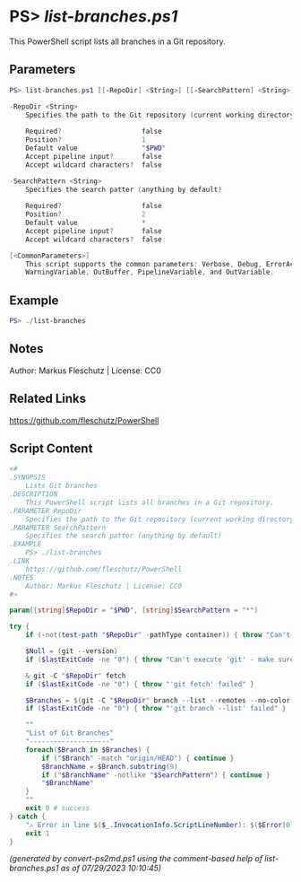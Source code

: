 PS> *list-branches.ps1*
====================

This PowerShell script lists all branches in a Git repository.

Parameters
----------
```powershell
PS> list-branches.ps1 [[-RepoDir] <String>] [[-SearchPattern] <String>] [<CommonParameters>]

-RepoDir <String>
    Specifies the path to the Git repository (current working directory by default)
    
    Required?                    false
    Position?                    1
    Default value                "$PWD"
    Accept pipeline input?       false
    Accept wildcard characters?  false

-SearchPattern <String>
    Specifies the search patter (anything by default)
    
    Required?                    false
    Position?                    2
    Default value                *
    Accept pipeline input?       false
    Accept wildcard characters?  false

[<CommonParameters>]
    This script supports the common parameters: Verbose, Debug, ErrorAction, ErrorVariable, WarningAction, 
    WarningVariable, OutBuffer, PipelineVariable, and OutVariable.
```

Example
-------
```powershell
PS> ./list-branches

```

Notes
-----
Author: Markus Fleschutz | License: CC0

Related Links
-------------
https://github.com/fleschutz/PowerShell

Script Content
--------------
```powershell
<#
.SYNOPSIS
	Lists Git branches
.DESCRIPTION
	This PowerShell script lists all branches in a Git repository.
.PARAMETER RepoDir
	Specifies the path to the Git repository (current working directory by default)
.PARAMETER SearchPattern
	Specifies the search patter (anything by default)
.EXAMPLE
	PS> ./list-branches
.LINK
	https://github.com/fleschutz/PowerShell
.NOTES
	Author: Markus Fleschutz | License: CC0
#>

param([string]$RepoDir = "$PWD", [string]$SearchPattern = "*")

try {
	if (-not(test-path "$RepoDir" -pathType container)) { throw "Can't access directory: $RepoDir" }

	$Null = (git --version)
	if ($lastExitCode -ne "0") { throw "Can't execute 'git' - make sure Git is installed and available" }

	& git -C "$RepoDir" fetch 
	if ($lastExitCode -ne "0") { throw "'git fetch' failed" }

	$Branches = $(git -C "$RepoDir" branch --list --remotes --no-color --no-column)
	if ($lastExitCode -ne "0") { throw "'git branch --list' failed" }

	""
	"List of Git Branches"
	"--------------------"
	foreach($Branch in $Branches) {
		if ("$Branch" -match "origin/HEAD") { continue }
		$BranchName = $Branch.substring(9)
		if ("$BranchName" -notlike "$SearchPattern") { continue }
		"$BranchName"
	}
	""
	exit 0 # success
} catch {
	"⚠️ Error in line $($_.InvocationInfo.ScriptLineNumber): $($Error[0])"
	exit 1
}
```

*(generated by convert-ps2md.ps1 using the comment-based help of list-branches.ps1 as of 07/29/2023 10:10:45)*
